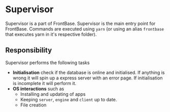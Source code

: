 # Supervisor

Supervisor is a part of FrontBase. Supervisor is the main entry point for FrontBase. Commands are executed using `yarn` (or using an alias `frontbase` that executes yarn in it's respective folder).

## Responsibility

Supervisor performs the following tasks

- **Initialisation** check if the database is online and initialised. If anything is wrong it will spin up a express server with an error page. If initialisation is incomplete it will perform it.
- **OS interactions** such as
  - Installing and updating of apps
  - Keeping `server`, `engine` and `client` up to date.
  - File creation
